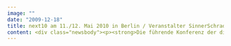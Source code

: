 ```yaml
---
image: ""
date: "2009-12-18"
title: next10 am 11./12. Mai 2010 in Berlin / Veranstalter SinnerSchrader und STATION Berlin / Thema&#58; Game Changer
content: <div class="newsbody"><p><strong>Die führende Konferenz der digitalen Wirtschaft in Deutschland zieht nach Berlin. SinnerSchrader und die STATION Berlin veranstalten die next conference ab 2010 gemeinsam. Das Ziel der langfristig angelegten Zusammenarbeit ist, die next in Berlin zum europäischen Leitkongress für die digitale und kreative Wirtschaft auszubauen. Die fünfte next conference findet am 11./12. Mai 2010 in der STATION Berlin unter dem Leitthema Game Changer statt.</strong></p><p>Zur next10 werden 2.000 Teilnehmer und über 100 Sprecher aus ganz Europa und den USA erwartet. Die zweitägige Trend- und Netzwerkveranstaltung bringt Kreative und Techniker aus der Internet-, Medien- und Kommunikationsbranche mit Entscheidern zusammen. SinnerSchrader richtet die next conference seit 2006 aus. STATION Berlin ist u.a. der Macher der internationalen Modemesse PREMIUM in Berlin, die auf ihrem Gebiet ebenfalls ein Game Changer ist.</p><p>Game Changer brechen Regeln und definieren Geschäftsmodelle neu. Sie sind innovativ und gehen Wagnisse ein, unbelastet von Massenmarketing und Mainstream. Unternehmen ändern die Spielregeln, indem sie auf disruptive Innovationen für neue Produkte und Dienste setzen und es nicht bei der kontinuierlichen Verbesserung des Bestehenden belassen.</p><p>Die Welt ist voller Game Changer. Die next10 stellt zwei Tage lang die interessantesten Game Changer aus allen Bereichen der Wirtschaft vor und diskutiert mit ihnen über die wichtigsten Regeln zum erfolgreichen Regelbruch. Der Schwerpunkt liegt auf den Branchen Automotive, Banking, Retail, E-Commerce, FMCG, Mobile, Media, Entertainment, Advertising, Travel, Tourism und Health Care.</p><p>Die next conference 2010 gibt mit zahlreichen Keynotes tiefe Einblicke in das Denken der aktuell gefragtesten Vordenker und vermittelt in Workshops praxisnahe Handlungsvorschläge. Im Mittelpunkt werden die durch das Web ausgelösten fundamentalen Veränderungen stehen, die noch immer nur in Ansätzen absehbar sind. Schließlich ersetzt oder ergänzt das Internet nicht einfach bestehende Medien, sondern definiert den Einfluss des Einzelnen auf Wirtschaft, Politik und Gesellschaft neu.</p><p>Der Einstieg in dieses Spiel um Aufmerksamkeit ist an keine anderen Ressourcen als Talent und Willen gebunden, steht also längst jedem offen. Jeder kann mit dem Internet das Spiel nach seinen Regeln verändern - wenn er genügend Unterstützung findet. Dies passiert ständig, denn auch 15 Jahre nach der Ankunft des Web im Massenmarkt begegnen uns täglich neue Anwendungen und Mehrwerte, die gestern noch niemand kannte und morgen schon ganze Märkte dominieren. Aktuelle Beispiele sind Amazon, Zappos, Tesla, Google oder das iPhone von Apple.</p><p><a class="news-backlink" href="/de/"><svg class="svg-ico svg-ico--arrow-left"><use xlink&#58;href="#arrow-down"></use></svg>Zurück zur Presse Übersicht</a></p></div>
---
```

